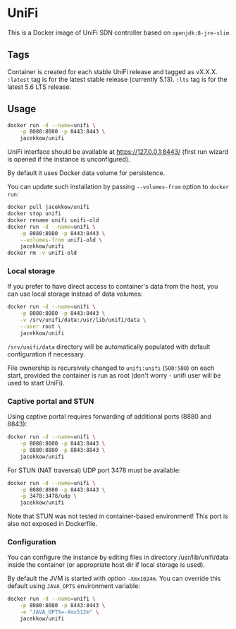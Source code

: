 # UniFi

This is a Docker image of UniFi SDN controller
based on `openjdk:8-jre-slim`

## Tags

Container is created for each stable UniFi release and tagged as vX.X.X.
`:latest` tag is for the latest stable release (currently 5.13).
`:lts` tag is for the latest 5.6 LTS release.

## Usage

```bash
docker run -d --name=unifi \
	-p 8080:8080 -p 8443:8443 \
	jacekkow/unifi
```

UniFi interface should be available at https://127.0.0.1:8443/
(first run wizard is opened if the instance is unconfigured).

By default it uses Docker data volume for persistence.

You can update such installation by passing `--volumes-from` option
to `docker run`:

```bash
docker pull jacekkow/unifi
docker stop unifi
docker rename unifi unifi-old
docker run -d --name=unifi \
	-p 8080:8080 -p 8443:8443 \
	--volumes-from unifi-old \
	jacekkow/unifi
docker rm -v unifi-old
```

### Local storage

If you prefer to have direct access to container's data
from the host, you can use local storage instead of data volumes:

```bash
docker run -d --name=unifi \
	-p 8080:8080 -p 8443:8443 \
	-v /srv/unifi/data:/usr/lib/unifi/data \
	--user root \
	jacekkow/unifi
```

`/srv/unifi/data` directory will be automatically populated
with default configuration if necessary.

File ownership is recursively changed to `unifi:unifi` (`500:500`)
on each start, provided the container is run as root
(don't worry - unifi user will be used to start UniFi).

### Captive portal and STUN

Using captive portal requires forwarding of additional ports
(8880 and 8843):

```bash
docker run -d --name=unifi \
	-p 8080:8080 -p 8443:8443 \
	-p 8880:8880 -p 8843:8843 \
	jacekkow/unifi
```

For STUN (NAT traversal) UDP port 3478 must be available:

```bash
docker run -d --name=unifi \
	-p 8080:8080 -p 8443:8443 \
	-p 3478:3478/udp \
	jacekkow/unifi
```

Note that STUN was not tested in container-based environment!
This port is also not exposed in Dockerfile.

### Configuration

You can configure the instance by editing files 
in directory /usr/lib/unifi/data inside the container
(or appropriate host dir if local storage is used).

By default the JVM is started with option `-Xmx1024m`.
You can override this default using `JAVA_OPTS` environment
variable:

```bash
docker run -d --name=unifi \
	-p 8080:8080 -p 8443:8443 \
	-e "JAVA_OPTS=-Xmx512m" \
	jacekkow/unifi
```
